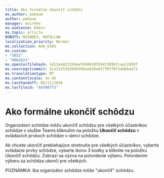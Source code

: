 ```yaml
---
title: Ako formálne ukončiť schôdzu
ms.author: pebaum
author: pebaum
manager: mnirkhe
ms.audience: Admin
ms.topic: article
ROBOTS: NOINDEX, NOFOLLOW
localization_priority: Normal
ms.collection: Adm_O365
ms.custom:
- "5852"
- "9002623"
ms.openlocfilehash: 1d11e4421559aefd50638555d1309bfcae12d50f
ms.sourcegitcommit: 3ca312535d950105ee829e037f0ff8f1ddbbae72
ms.translationtype: MT
ms.contentlocale: sk-SK
ms.lasthandoff: 06/11/2020
ms.locfileid: "44708773"
---
```

# <a name="how-to-formally-end-a-meeting"></a>Ako formálne ukončiť schôdzu

Organizátori schôdze môžu ukončiť schôdzu pre všetkých účastníkov schôdze v službe Teams kliknutím na položku **Ukončiť schôdzu** v ovládacích prvkoch schôdze v rámci schôdze.  

Ak chcete ukončiť prebiehajúce stretnutie pre všetkých účastníkov, vyberte ovládacie prvky schôdze, vyberte ikonu 3 bodky a kliknite na položku Ukončiť schôdzu. Zobrazí sa výzva na potvrdenie výberu. Potvrdením výberu sa schôdza ukončí pre všetkých.

POZNÁMKA: Iba organizátor schôdze môže "ukončiť" schôdzu.